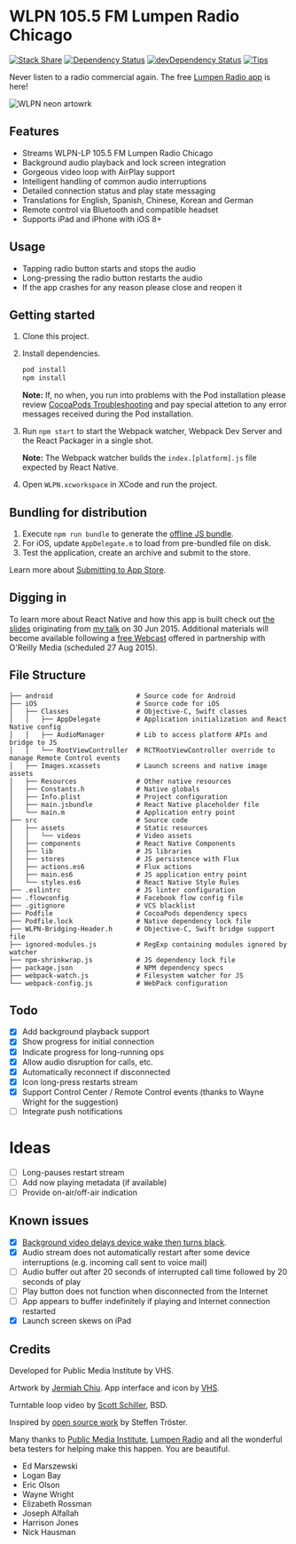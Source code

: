 # WLPN 105.5 FM Lumpen Radio Chicago

[![Stack Share](https://img.shields.io/badge/tech-stack-0690fa.svg?style=flat)](https://stackshare.io/vhs/lumpen-radio)
[![Dependency Status](https://david-dm.org/vhs/lumpen-radio.svg)](https://david-dm.org/vhs/lumpen-radio)
[![devDependency Status](https://david-dm.org/vhs/lumpen-radio/dev-status.svg)](https://david-dm.org/vhs/lumpen-radio#info=devDependencies)
[![Tips](https://img.shields.io/gratipay/vhs.svg)](https://gratipay.com/vhs)

Never listen to a radio commercial again. The free [Lumpen Radio app](https://appsto.re/us/NdeV7.i) is here!

![WLPN neon artowrk](https://github.com/vhs/lumpen-radio/blob/master/photo-original.jpg)

## Features

- Streams WLPN-LP 105.5 FM Lumpen Radio Chicago
- Background audio playback and lock screen integration
- Gorgeous video loop with AirPlay support
- Intelligent handling of common audio interruptions
- Detailed connection status and play state messaging
- Translations for English, Spanish, Chinese, Korean and German
- Remote control via Bluetooth and compatible headset
- Supports iPad and iPhone with iOS 8+

## Usage

- Tapping radio button starts and stops the audio
- Long-pressing the radio button restarts the audio
- If the app crashes for any reason please close and reopen it

## Getting started

1. Clone this project.
2. Install dependencies.

    ```sh
    pod install
    npm install
    ```

    **Note:** If, no when, you run into problems with the Pod installation please review [CocoaPods Troubleshooting](https://guides.cocoapods.org/using/troubleshooting.html) and pay special attetion to any error messages received during the Pod installation.

3. Run `npm start` to start the Webpack watcher, Webpack Dev Server and the React Packager in a single shot.

   **Note:** The Webpack watcher builds the `index.[platform].js` file expected by React Native.

4. Open `WLPN.xcworkspace` in XCode and run the project.

## Bundling for distribution

1. Execute `npm run bundle` to generate the [offline JS bundle](https://facebook.github.io/react-native/docs/running-on-device-ios.html#using-offline-bundle).
2. For iOS, update `AppDelegate.m` to load from pre-bundled file on disk.
3. Test the application, create an archive and submit to the store.

Learn more about [Submitting to App Store](https://vhs.codeberg.page/reflecting-on-react-native-development/#submitting-to-app-store).

## Digging in

To learn more about React Native and how this app is built check out [the slides](https://slides.com/vhs/streaming-audio-react-native/) originating from [my talk](https://www.meetup.com/React-Chicago/events/222510246/) on <time datetime="2015-06-30 18:00">30 Jun 2015</time>. Additional materials will become available following a [free Webcast](https://www.oreilly.com/pub/e/3483) offered in partnership with O'Reilly Media (scheduled <time datetime="2015-08-27 18:00">27 Aug 2015</time>).

## File Structure

    ├── android                     # Source code for Android
    ├── iOS                         # Source code for iOS
    │   ├── Classes                 # Objective-C, Swift classes
    │   │   ├── AppDelegate         # Application initialization and React Native config
    │   │   ├── AudioManager        # Lib to access platform APIs and bridge to JS
    │   │   └── RootViewController  # RCTRootViewController override to manage Remote Control events
    │   ├── Images.xcassets         # Launch screens and native image assets
    │   ├── Resources               # Other native resources
    │   ├── Constants.h             # Native globals
    │   ├── Info.plist              # Project configuration
    │   ├── main.jsbundle           # React Native placeholder file
    │   └── main.m                  # Application entry point
    ├── src                         # Source code
    │   ├── assets                  # Static resources
    │   │   └── videos              # Video assets
    │   ├── components              # React Native Components
    │   ├── lib                     # JS libraries
    │   ├── stores                  # JS persistence with Flux
    │   ├── actions.es6             # Flux actions
    │   ├── main.es6                # JS application entry point
    │   └── styles.es6              # React Native Style Rules
    ├── .eslintrc                   # JS linter configuration
    ├── .flowconfig                 # Facebook flow config file
    ├── .gitignore                  # VCS blacklist
    ├── Podfile                     # CocoaPods dependency specs
    ├── Podfile.lock                # Native dependency lock file
    ├── WLPN-Bridging-Header.h      # Objective-C, Swift bridge support file
    ├── ignored-modules.js          # RegExp containing modules ignored by watcher
    ├── npm-shrinkwrap.js           # JS dependency lock file
    ├── package.json                # NPM dependency specs
    ├── webpack-watch.js            # Filesystem watcher for JS
    └── webpack-config.js           # WebPack configuration

## Todo

- [x] Add background playback support
- [x] Show progress for initial connection
- [x] Indicate progress for long-running ops
- [x] Allow audio disruption for calls, etc.
- [x] Automatically reconnect if disconnected
- [x] Icon long-press restarts stream
- [x] Support Control Center / Remote Control events (thanks to Wayne Wright for the suggestion)
- [ ] Integrate push notifications

# Ideas

- [ ] Long-pauses restart stream
- [ ] Add now playing metadata (if available)
- [ ] Provide on-air/off-air indication

## Known issues

- [x] [Background video delays device wake then turns black](https://github.com/brentvatne/react-native-video/issues/44).
- [x] Audio stream does not automatically restart after some device interruptions (e.g. incoming call sent to voice mail)
- [ ] Audio buffer out after 20 seconds of interrupted call time followed by 20 seconds of play
- [ ] Play button does not function when disconnected from the Internet
- [ ] App appears to buffer indefinitely if playing and Internet connection restarted
- [x] Launch screen skews on iPad

## Credits

Developed for Public Media Institute by VHS.

Artwork by [Jermiah Chiu](https://weareplural.com/).
App interface and icon by [VHS](https://vhs.codeberg.page).

Turntable loop video by [Scott Schiller](https://www.scottschiller.com/), BSD.

Inspired by [open source work](https://github.com/stetro/domradio-ios/) by Steffen Tröster.

Many thanks to [Public Media Institute](https://www.publicmediainstitute.com/), [Lumpen Radio](https://www.lumpenradio.com) and all the wonderful beta testers for helping make this happen. You are beautiful.

- Ed Marszewski
- Logan Bay
- Eric Olson
- Wayne Wright
- Elizabeth Rossman
- Joseph Alfallah
- Harrison Jones
- Nick Hausman
